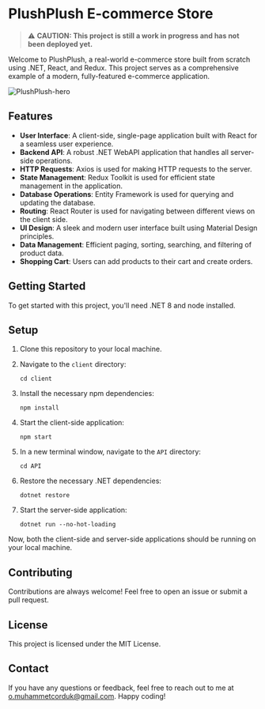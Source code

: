 # PlushPlush E-commerce Store
> :warning: **CAUTION: This project is still a work in progress and has not been deployed yet.**

Welcome to PlushPlush, a real-world e-commerce store built from scratch using .NET, React, and Redux. This project serves as a comprehensive example of a modern, fully-featured e-commerce application.

![PlushPlush-hero](https://github.com/Mcorduk/ASP-EcommerceStore/assets/104722188/61b7dcab-bc91-48db-97bd-b3182f4b42fe)

## Features

- **User Interface**: A client-side, single-page application built with React for a seamless user experience.
- **Backend API**: A robust .NET WebAPI application that handles all server-side operations.
- **HTTP Requests**: Axios is used for making HTTP requests to the server.
- **State Management**: Redux Toolkit is used for efficient state management in the application.
- **Database Operations**: Entity Framework is used for querying and updating the database.
- **Routing**: React Router is used for navigating between different views on the client side.
- **UI Design**: A sleek and modern user interface built using Material Design principles.
- **Data Management**: Efficient paging, sorting, searching, and filtering of product data.
- **Shopping Cart**: Users can add products to their cart and create orders.

## Getting Started

To get started with this project, you'll need .NET 8 and node installed.

## Setup

1. Clone this repository to your local machine.

2. Navigate to the `client` directory:
    ```
    cd client
    ```

3. Install the necessary npm dependencies:
    ```
    npm install
    ```

4. Start the client-side application:
    ```
    npm start
    ```

5. In a new terminal window, navigate to the `API` directory:
    ```
    cd API
    ```

6. Restore the necessary .NET dependencies:
    ```
    dotnet restore
    ```

7. Start the server-side application:
    ```
    dotnet run --no-hot-loading
    ```

Now, both the client-side and server-side applications should be running on your local machine.

## Contributing

Contributions are always welcome! Feel free to open an issue or submit a pull request.

## License

This project is licensed under the MIT License.

## Contact

If you have any questions or feedback, feel free to reach out to me at [o.muhammetcorduk@gmail.com](mailto:o.muhammetcorduk@gmail.com). Happy coding!
